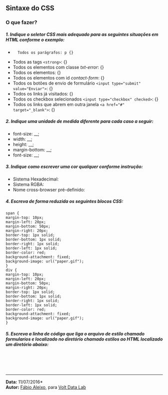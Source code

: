 Sintaxe do CSS
---
### O que fazer?

##### 1. Indique o seletor CSS mais adequado para as seguintes situações em HTML conforme o exemplo:
-       Todos os parágrafos: p {}
- Todos as tags `<strong>`: {}
- Todos os elementos com classe *txt-error*: {}
- Todos os elementos: {}
-  Todos os elementos com id *contact-form*: {}
- Todos os botões de envio de formulário `<input type="submit" value="Enviar">`: {}
- Todos os links já visitados: {}
- Todos os checkbox selecionados `<input type="checkbox" checked>`: {}
- Todos os links que abrem em outra janela `<a href="#" target="_blank">`: {}

##### 2. Indique uma unidade de medida diferente para cada caso a seguir:
- font-size: __;  
- width: __;  
- height: __;
- margin-bottom: __;
- font-size: __;

#####  3. Indique como escrever uma cor qualquer conforme instrução:
- Sistema Hexadecimal:  
- Sistema RGBA:  
- Nome cross-browser pré-definido:

##### 4. Escreva de forma reduzida os seguintes blocos CSS:
```
span {
margin-top: 10px;
margin-left: 20px;
margin-bottom: 50px;
margin-right: 20px;
border-top: 1px solid;
border-bottom: 1px solid;
border-right: 1px solid;
border-left: 1px solid;
border-color: red;
background-attachment: fixed;
background-image: url("paper.gif");
}
div {
margin-top: 10px;
margin-left: 20px;
margin-bottom: 50px;
margin-right: 20px;
border-top: 1px solid;
border-bottom: 1px solid;
border-right: 1px solid;
border-left: 1px solid;
border-color: red;
background-attachment: fixed;
background-image: url("paper.gif");
}
```

##### 5. Escreva a linha de código que liga o arquivo de estilo chamado *formularios* e localizado no diretório chamado *estilos*  ao HTML localizado um diretório abaixo:

<br><br><br>

___
**Data:** 11/07/2016*  
**Autor:** [Fábio Aleixo](http://www.fabioaleixo.com.br/), para [Volt Data Lab](http://www.voltdata.info/)


